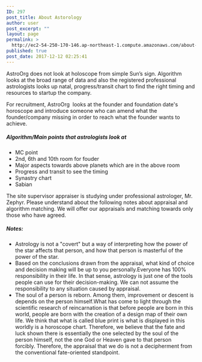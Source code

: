 ```yaml
---
ID: 297
post_title: About Astorology
author: user
post_excerpt: ""
layout: page
permalink: >
  http://ec2-54-250-170-146.ap-northeast-1.compute.amazonaws.com/about-astorology/
published: true
post_date: 2017-12-12 02:25:41
---
```

AstroOrg does not look at holoscope from simple Sun’s sign. Algorithm looks at the broad range of data and also the registered professional astrologists looks up natal, progress/transit chart to find the right timing and resources to startup the company.

For recruitment, AstroOrg  looks at the founder and foundation date's horoscope and introduce someone who can amend what the founder/company missing in order to reach what the founder wants to achieve.
<h5>Algorithm/Main points that astrologists look at</h5>
<ul>
 	<li>MC point</li>
 	<li>2nd, 6th and 10th room for fouder</li>
 	<li>Major aspects towards above planets which are in the above room</li>
 	<li>Progress and transit to see the timing</li>
 	<li>Synastry chart</li>
 	<li>Sabian</li>
</ul>
The site supervisor appraiser is studying under professional astrologer, Mr. Zephyr. Please understand about the following notes about appraisal and algorithm matching. We will offer our appraisals and matching towards only those who have agreed.
<h5>Notes:</h5>
<ul>
 	<li>Astrology is not a "covert" but a way of interpreting how the power of the star affects that person, and how that person is masterful of the power of the star.</li>
 	<li>Based on the conclusions drawn from the appraisal, what kind of choice and decision making will be up to you personally.Everyone has 100% responsibility in their life. In that sense, astrology is just one of the tools people can use for their decision-making. We can not assume the responsibility to any situation caused by appraisal.</li>
 	<li>The soul of a person is reborn. Among them, improvement or descent is depends on the person himself.What has come to light through the scientific research of reincarnation is that before people are born in this world, people are born with the creation of a design map of their own life. We think that what is called blue print is what is displayed in this worldly is a horoscope chart. Therefore, we believe that the fate and luck shown there is essentially the one selected by the soul of the person himself, not the one God or Heaven gave to that person forcibly. Therefore, the appraisal that we do is not a decipherment from the conventional fate-oriented standpoint.</li>
</ul>